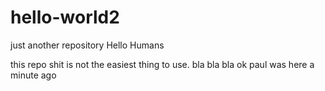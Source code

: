 # hello-world2
just another repository
Hello Humans

this repo shit is not the easiest thing to use.
bla bla bla
ok
paul was here a minute ago
